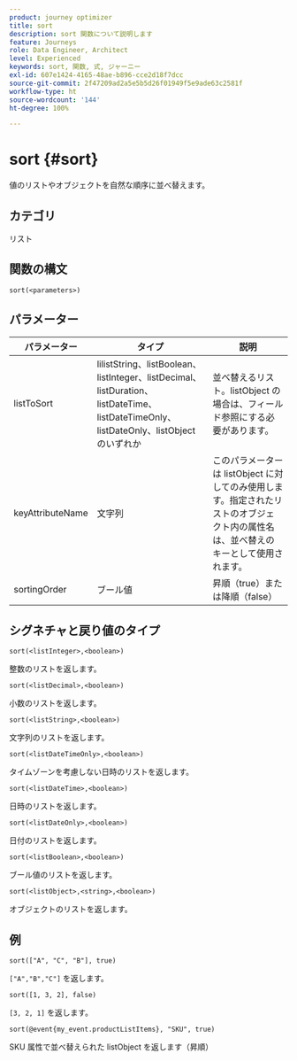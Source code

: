 ```yaml
---
product: journey optimizer
title: sort
description: sort 関数について説明します
feature: Journeys
role: Data Engineer, Architect
level: Experienced
keywords: sort, 関数, 式, ジャーニー
exl-id: 607e1424-4165-48ae-b896-cce2d18f7dcc
source-git-commit: 2f47209ad2a5e5b5d26f01949f5e9ade63c2581f
workflow-type: ht
source-wordcount: '144'
ht-degree: 100%

---
```


# sort {#sort}

値のリストやオブジェクトを自然な順序に並べ替えます。

## カテゴリ

リスト

## 関数の構文

`sort(<parameters>)`

## パラメーター

| パラメーター | タイプ | 説明 |
|-----------|------------------|------------------|
| listToSort | lilistString、listBoolean、listInteger、listDecimal、listDuration、listDateTime、listDateTimeOnly、listDateOnly、listObject のいずれか | 並べ替えるリスト。listObject の場合は、フィールド参照にする必要があります。 |
| keyAttributeName | 文字列 | このパラメーターは listObject に対してのみ使用します。指定されたリストのオブジェクト内の属性名は、並べ替えのキーとして使用されます。 |
| sortingOrder | ブール値 | 昇順（true）または降順（false） |

## シグネチャと戻り値のタイプ

`sort(<listInteger>,<boolean>)`

整数のリストを返します。

`sort(<listDecimal>,<boolean>)`

小数のリストを返します。

`sort(<listString>,<boolean>)`

文字列のリストを返します。

`sort(<listDateTimeOnly>,<boolean>)`

タイムゾーンを考慮しない日時のリストを返します。

`sort(<listDateTime>,<boolean>)`

日時のリストを返します。

`sort(<listDateOnly>,<boolean>)`

日付のリストを返します。

`sort(<listBoolean>,<boolean>)`

ブール値のリストを返します。

`sort(<listObject>,<string>,<boolean>)`

オブジェクトのリストを返します。

## 例

`sort(["A", "C", "B"], true)`

`["A","B","C"]` を返します。

`sort([1, 3, 2], false)`

`[3, 2, 1]` を返します。

`sort(@event{my_event.productListItems}, "SKU", true)`

SKU 属性で並べ替えられた listObject を返します（昇順）

